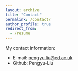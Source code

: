 ```yaml
---
layout: archive
title: "Contact"
permalink: /contact/
author_profile: true
redirect_from:
  - /resume
---
```


My contact information:

* E-mail: pengyu.liu@ed.ac.uk
* Github: Pengyu-Liu
